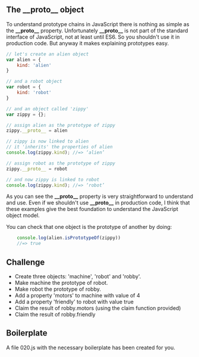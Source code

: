 The \_\_proto\_\_ object
------------------

To understand prototype chains in JavaScript there is nothing as simple as the __\_\_proto\_\___ property. Unfortunately __\_\_proto\_\___ is not part of the standard interface of JavaScript, not at least until ES6. So you shouldn't use it in production code. But anyway it makes explaining prototypes easy.

```js
// let's create an alien object
var alien = {
	kind: 'alien'
}

// and a robot object
var robot = {
	kind: 'robot'
}

// and an object called 'zippy'
var zippy = {};

// assign alien as the prototype of zippy
zippy.__proto__ = alien

// zippy is now linked to alien
// it 'inherits' the properties of alien
console.log(zippy.kind); //=> ‘alien’

// assign robot as the prototype of zippy
zippy.__proto__ = robot

// and now zippy is linked to robot
console.log(zippy.kind); //=> ‘robot’
```

As you can see the __\_\_proto\_\___ property is very straightforward to understand and use. Even if we shouldn't use __\_\_proto\_\___ in production code, I think that these examples give the best foundation to understand the JavaScript object model.

You can check that one object is the prototype of another by doing:

```js
	console.log(alien.isPrototypeOf(zippy))
	//=> true
```

Challenge
----------

- Create three objects: 'machine', 'robot' and 'robby'.
- Make machine the prototype of robot.
- Make robot the prototype of robby.
- Add a property 'motors' to machine with value of 4
- Add a property 'friendly' to robot with value true
- Claim the result of robby.motors (using the claim function provided)
- Claim the result of robby.friendly

Boilerplate
-----------

A file 020.js with the necessary boilerplate has been created for you.
